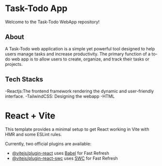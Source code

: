 # Task-Todo App

Welcome to the Task-Todo WebApp repository!

## About
A Task-Todo web application is a simple yet powerful tool designed to help users manage tasks and increase productivity. The primary function of a to-do web app is to allow users to create, organize, and track their tasks or projects.

## Tech Stacks
-Reactjs:The frontend framework rendering the dynamic and user-friendly interface.
-TailwindCSS: Designing the webapp
-HTML










# React + Vite

This template provides a minimal setup to get React working in Vite with HMR and some ESLint rules.

Currently, two official plugins are available:

- [@vitejs/plugin-react](https://github.com/vitejs/vite-plugin-react/blob/main/packages/plugin-react/README.md) uses [Babel](https://babeljs.io/) for Fast Refresh
- [@vitejs/plugin-react-swc](https://github.com/vitejs/vite-plugin-react-swc) uses [SWC](https://swc.rs/) for Fast Refresh
